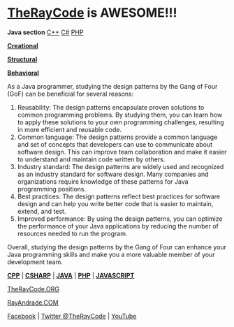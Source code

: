 # [TheRayCode](../README.md) is AWESOME!!!

**Java section**  [C++](../CPP/README.md) [C#](../Csharp/README.md) [PHP](../PHP/README.md)

**[Creational](./Creational/README.md)**

**[Structural](./Structural/README.md)**

**[Behavioral](./Behavioral/README.md)**

As a Java programmer, studying the design patterns by the Gang of Four (GoF) can be beneficial for several reasons:

1. Reusability: The design patterns encapsulate proven solutions to common programming problems. By studying them, you can learn how to apply these solutions to your own programming challenges, resulting in more efficient and reusable code.
2. Common language: The design patterns provide a common language and set of concepts that developers can use to communicate about software design. This can improve team collaboration and make it easier to understand and maintain code written by others.
3. Industry standard: The design patterns are widely used and recognized as an industry standard for software design. Many companies and organizations require knowledge of these patterns for Java programming positions.
4. Best practices: The design patterns reflect best practices for software design and can help you write better code that is easier to maintain, extend, and test.
5. Improved performance: By using the design patterns, you can optimize the performance of your Java applications by reducing the number of resources needed to run the program.

Overall, studying the design patterns by the Gang of Four can enhance your Java programming skills and make you a more valuable member of your development team.

**[CPP](../CPP/README.md)** | **[CSHARP](../Csharp/README.md)** | **[JAVA](../Java/README.md)**  | **[PHP](../PHP/README.md)** | **[JAVASCRIPT](../JavaScript/README.md)** 

[TheRayCode.ORG](https://www.TheRayCode.ORG)

[RayAndrade.COM](https://www.RayAndrade.com)

[Facebook](https://www.facebook.com/TheRayCode/) | [Twitter @TheRayCode](https://www.twitter.com/TheRayCode/) | [YouTube](https://www.youtube.com/TheRayCode/)
